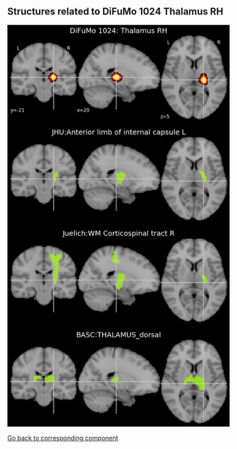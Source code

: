 


## Structures related to DiFuMo 1024 Thalamus RH

![292](292.jpg "Structures related to DiFuMo 1024 Thalamus RH")

[Go back to corresponding component](https://parietal-inria.github.io/DiFuMo/1024/html/292.html)
